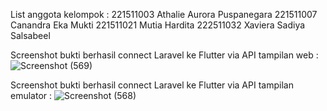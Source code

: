 List anggota kelompok :
221511003 Athalie Aurora Puspanegara
221511007 Canandra Eka Mukti
221511021 Mutia Hardita
222511032 Xaviera Sadiya Salsabeel

Screenshot bukti berhasil connect Laravel ke Flutter via API tampilan web :
![Screenshot (569)](https://github.com/Quineeryn/Proyek-4-LaravFlutt/assets/110579948/1c35fcb3-a47d-4429-95f6-48f9c55405b1)


Screenshot bukti berhasil connect Laravel ke Flutter via API tampilan emulator : 
![Screenshot (568)](https://github.com/Quineeryn/Proyek-4-LaravFlutt/assets/110579948/e31f7ed8-800c-4799-bf18-92bf3b907aec)


